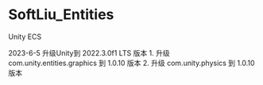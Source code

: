 # SoftLiu_Entities
Unity ECS


2023-6-5  升级Unity到 2022.3.0f1 LTS 版本
    1. 升级 com.unity.entities.graphics  到 1.0.10 版本
    2. 升级 com.unity.physics 到 1.0.10 版本